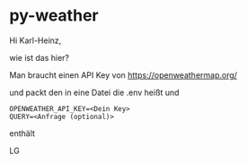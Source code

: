 # py-weather

Hi Karl-Heinz,

wie ist das hier?


Man braucht einen API Key von
https://openweathermap.org/

und packt den in eine Datei die .env heißt und 

```
OPENWEATHER_API_KEY=<Dein Key>
QUERY=<Anfrage (optional)>
```
enthält

LG
